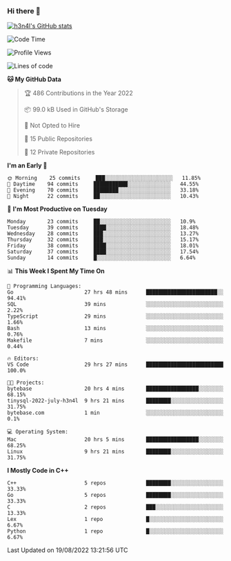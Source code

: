 ### Hi there 👋

[![h3n4l's GitHub stats](https://github-readme-stats.vercel.app/api?username=h3n4l&count_private=true&show_icons=true&theme=radical)](https://github.com/h3n4l/github-readme-stats)

<!--START_SECTION:waka-->
![Code Time](http://img.shields.io/badge/Code%20Time-600%20hrs%2057%20mins-blue)

![Profile Views](http://img.shields.io/badge/Profile%20Views-1-blue)

![Lines of code](https://img.shields.io/badge/From%20Hello%20World%20I%27ve%20Written-43%20Thousand%20lines%20of%20code-blue)

**🐱 My GitHub Data** 

> 🏆 486 Contributions in the Year 2022
 > 
> 📦 99.0 kB Used in GitHub's Storage 
 > 
> 🚫 Not Opted to Hire
 > 
> 📜 15 Public Repositories 
 > 
> 🔑 12 Private Repositories  
 > 
**I'm an Early 🐤** 

```text
🌞 Morning    25 commits     ███░░░░░░░░░░░░░░░░░░░░░░   11.85% 
🌆 Daytime    94 commits     ███████████░░░░░░░░░░░░░░   44.55% 
🌃 Evening    70 commits     ████████░░░░░░░░░░░░░░░░░   33.18% 
🌙 Night      22 commits     ██░░░░░░░░░░░░░░░░░░░░░░░   10.43%

```
📅 **I'm Most Productive on Tuesday** 

```text
Monday       23 commits     ██░░░░░░░░░░░░░░░░░░░░░░░   10.9% 
Tuesday      39 commits     ████░░░░░░░░░░░░░░░░░░░░░   18.48% 
Wednesday    28 commits     ███░░░░░░░░░░░░░░░░░░░░░░   13.27% 
Thursday     32 commits     ███░░░░░░░░░░░░░░░░░░░░░░   15.17% 
Friday       38 commits     ████░░░░░░░░░░░░░░░░░░░░░   18.01% 
Saturday     37 commits     ████░░░░░░░░░░░░░░░░░░░░░   17.54% 
Sunday       14 commits     █░░░░░░░░░░░░░░░░░░░░░░░░   6.64%

```


📊 **This Week I Spent My Time On** 

```text
💬 Programming Languages: 
Go                       27 hrs 48 mins      ███████████████████████░░   94.41% 
SQL                      39 mins             ░░░░░░░░░░░░░░░░░░░░░░░░░   2.22% 
TypeScript               29 mins             ░░░░░░░░░░░░░░░░░░░░░░░░░   1.66% 
Bash                     13 mins             ░░░░░░░░░░░░░░░░░░░░░░░░░   0.76% 
Makefile                 7 mins              ░░░░░░░░░░░░░░░░░░░░░░░░░   0.44%

🔥 Editors: 
VS Code                  29 hrs 27 mins      █████████████████████████   100.0%

🐱‍💻 Projects: 
bytebase                 20 hrs 4 mins       █████████████████░░░░░░░░   68.15% 
tinysql-2022-july-h3n4l  9 hrs 21 mins       ████████░░░░░░░░░░░░░░░░░   31.75% 
bytebase.com             1 min               ░░░░░░░░░░░░░░░░░░░░░░░░░   0.1%

💻 Operating System: 
Mac                      20 hrs 5 mins       █████████████████░░░░░░░░   68.25% 
Linux                    9 hrs 21 mins       ████████░░░░░░░░░░░░░░░░░   31.75%

```

**I Mostly Code in C++** 

```text
C++                      5 repos             ████████░░░░░░░░░░░░░░░░░   33.33% 
Go                       5 repos             ████████░░░░░░░░░░░░░░░░░   33.33% 
C                        2 repos             ███░░░░░░░░░░░░░░░░░░░░░░   13.33% 
Lex                      1 repo              █░░░░░░░░░░░░░░░░░░░░░░░░   6.67% 
Python                   1 repo              █░░░░░░░░░░░░░░░░░░░░░░░░   6.67%

```



 Last Updated on 19/08/2022 13:21:56 UTC
<!--END_SECTION:waka-->


